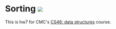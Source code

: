 # Sorting ![](https://api.travis-ci.com/xxing21/sorting.svg?branch=master)

This is hw7 for CMC's [CS46: data structures](https://github.com/mikeizbicki/cmc-csci046) course.
